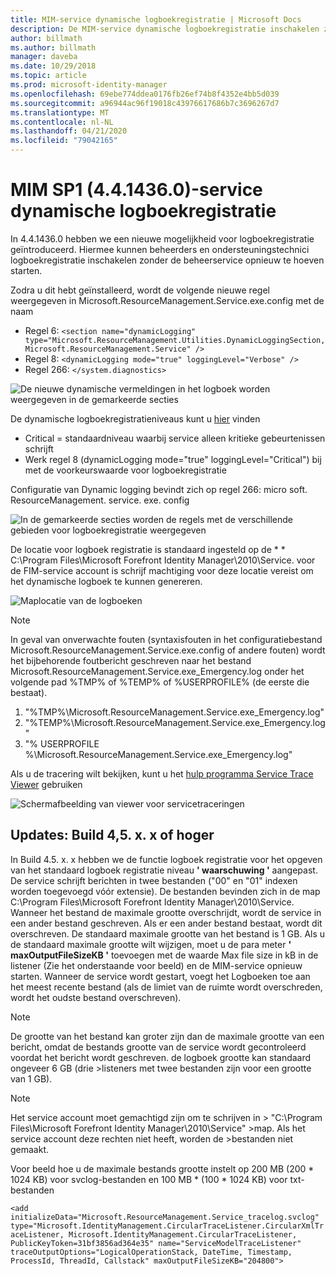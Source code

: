 ```yaml
---
title: MIM-service dynamische logboekregistratie | Microsoft Docs
description: De MIM-service dynamische logboekregistratie inschakelen zonder de beheerservice opnieuw te hoeven starten
author: billmath
ms.author: billmath
manager: daveba
ms.date: 10/29/2018
ms.topic: article
ms.prod: microsoft-identity-manager
ms.openlocfilehash: 69ebe774ddea0176fb26ef74b8f4352e4bb5d039
ms.sourcegitcommit: a96944ac96f19018c43976617686b7c3696267d7
ms.translationtype: MT
ms.contentlocale: nl-NL
ms.lasthandoff: 04/21/2020
ms.locfileid: "79042165"
---
```

# <a name="mim-sp1-4414360--service-dynamic-logging"></a>MIM SP1 (4.4.1436.0)-service dynamische logboekregistratie

In 4.4.1436.0 hebben we een nieuwe mogelijkheid voor logboekregistratie geïntroduceerd. Hiermee kunnen beheerders en ondersteuningstechnici logboekregistratie inschakelen zonder de beheerservice opnieuw te hoeven starten.

Zodra u dit hebt geïnstalleerd, wordt de volgende nieuwe regel weergegeven in Microsoft.ResourceManagement.Service.exe.config met de naam

*   Regel 6: ``<section name="dynamicLogging" type="Microsoft.ResourceManagement.Utilities.DynamicLoggingSection, Microsoft.ResourceManagement.Service" />``
*   Regel 8: ``<dynamicLogging mode="true" loggingLevel="Verbose" />``
*   Regel 266: ``</system.diagnostics> ``

![De nieuwe dynamische vermeldingen in het logboek worden weergegeven in de gemarkeerde secties](media/mim-service-dynamic-logging/screen01.png)

De dynamische logboekregistratieniveaus kunt u [hier](https://msdn.microsoft.com/library/ms733025(v=vs.110).aspx#Anchor_3) vinden

- Critical = standaardniveau waarbij service alleen kritieke gebeurtenissen schrijft
- Werk regel 8 (dynamicLogging mode="true" loggingLevel="Critical") bij met de voorkeurswaarde voor logboekregistratie

Configuratie van Dynamic logging bevindt zich op regel 266: micro soft. ResourceManagement. service. exe. config

![In de gemarkeerde secties worden de regels met de verschillende gebieden voor logboekregistratie weergegeven](media/mim-service-dynamic-logging/screen02.png)

De locatie voor logboek registratie is standaard ingesteld op de * * C:\Program Files\Microsoft Forefront Identity Manager\2010\Service. voor de FIM-service account is schrijf machtiging voor deze locatie vereist om het dynamische logboek te kunnen genereren.

![Maplocatie van de logboeken](media/mim-service-dynamic-logging/screen03.png)

> [!NOTE]
>  In geval van onverwachte fouten (syntaxisfouten in het configuratiebestand Microsoft.ResourceManagement.Service.exe.config of andere fouten) wordt het bijbehorende foutbericht geschreven naar het bestand Microsoft.ResourceManagement.Service.exe_Emergency.log onder het volgende pad %TMP% of %TEMP% of %USERPROFILE% (de eerste die bestaat).  
> 1. "%TMP%\Microsoft.ResourceManagement.Service.exe_Emergency.log"
> 2. "%TEMP%\Microsoft.ResourceManagement.Service.exe_Emergency.log"
> 3. "% USERPROFILE %\Microsoft.ResourceManagement.Service.exe_Emergency.log"

Als u de tracering wilt bekijken, kunt u het [hulp programma Service Trace Viewer](https://msdn.microsoft.com//library/aa751795(v=vs.110).aspx) gebruiken

 ![Schermafbeelding van viewer voor servicetraceringen](media/mim-service-dynamic-logging/screen04.png)

## <a name="updates-build-45xx-or-greater"></a>Updates: Build 4,5. x. x of hoger

In Build 4.5. x. x hebben we de functie logboek registratie voor het opgeven van het standaard logboek registratie niveau **' waarschuwing '** aangepast. De service schrijft berichten in twee bestanden ("00" en "01" indexen worden toegevoegd vóór extensie). De bestanden bevinden zich in de map C:\Program Files\Microsoft Forefront Identity Manager\2010\Service. Wanneer het bestand de maximale grootte overschrijdt, wordt de service in een ander bestand geschreven. Als er een ander bestand bestaat, wordt dit overschreven. De standaard maximale grootte van het bestand is 1 GB. Als u de standaard maximale grootte wilt wijzigen, moet u de para meter **' maxOutputFileSizeKB '** toevoegen met de waarde Max file size in kB in de listener (Zie het onderstaande voor beeld) en de MIM-service opnieuw starten. Wanneer de service wordt gestart, voegt het Logboeken toe aan het meest recente bestand (als de limiet van de ruimte wordt overschreden, wordt het oudste bestand overschreven). 

> [!NOTE] 
> De grootte van het bestand kan groter zijn dan de maximale grootte van een bericht, omdat de bestands grootte van de service wordt gecontroleerd voordat het bericht wordt geschreven. de logboek grootte kan standaard ongeveer 6 GB (drie >listeners met twee bestanden zijn voor een grootte van 1 GB).

> [!NOTE] 
> Het service account moet gemachtigd zijn om te schrijven in > "C:\Program Files\Microsoft Forefront Identity Manager\2010\Service" >map. Als het service account deze rechten niet heeft, worden de >bestanden niet gemaakt.

Voor beeld hoe u de maximale bestands grootte instelt op 200 MB (200 * 1024 KB) voor svclog-bestanden en 100 MB * (100 * 1024 KB) voor txt-bestanden

`<add initializeData="Microsoft.ResourceManagement.Service_tracelog.svclog" type="Microsoft.IdentityManagement.CircularTraceListener.CircularXmlTraceListener, Microsoft.IdentityManagement.CircularTraceListener, PublicKeyToken=31bf3856ad364e35" name="ServiceModelTraceListener" traceOutputOptions="LogicalOperationStack, DateTime, Timestamp, ProcessId, ThreadId, Callstack" maxOutputFileSizeKB="204800">`
